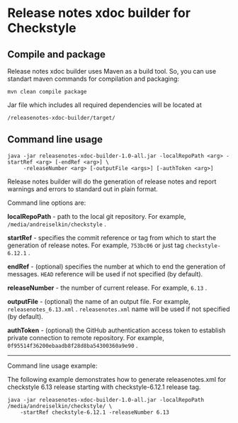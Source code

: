 # Release notes xdoc builder for Checkstyle

## Compile and package

Release notes xdoc builder uses Maven as a build tool. So, you can use standart maven commands 
for compilation and packaging: 

```
mvn clean compile package
```

Jar file which includes all required dependencies will be located at

```
/releasenotes-xdoc-builder/target/
```

## Command line usage
```
java -jar releasenotes-xdoc-builder-1.0-all.jar -localRepoPath <arg> -startRef <arg> [-endRef <arg>] \
     -releaseNumber <arg> [-outputFile <args>] [-authToken <arg>]
```

Release notes builder will do the generation of release notes and report warnings and errors to 
standard out in plain format.

Command line options are:

**localRepoPath** - path to the local git repository. For example,  ```/media/andreiselkin/checkstyle``` .

**startRef** - specifies the commit reference or tag from which to start the generation of 
release notes. For example, ```753bc06``` or just tag ```checkstyle-6.12.1``` .

**endRef** - (optional) specifies the number at which to end the generation of messages. 
```HEAD``` reference will be used if not specified (by default).

**releaseNumber** - the number of current release. For example, ```6.13``` .

**outputFile** - (optional) the name of an output file. For example, ```releasenotes_6.13.xml``` 
. ```releasenotes.xml``` name will be used if not specified (by default).

**authToken** - (optional) the GitHub authentication access token to establish private connection to remote repository. For example, `0f95514f36200ebaadb8f28d8ba54300360a9e90` .

--------------------

Command line usage example:

The following example demonstrates how to generate releasenotes.xml for checkstyle 6.13 release starting with checkstyle-6.12.1 release tag.

```
java -jar releasenotes-xdoc-builder-1.0-all.jar -localRepoPath /media/andreiselkin/checkstyle/ \
    -startRef checkstyle-6.12.1 -releaseNumber 6.13
```
